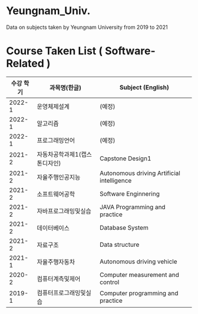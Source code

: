 # Yeungnam_Univ.
Data on subjects taken by Yeungnam University from 2019 to 2021

# Course Taken List ( Software-Related )

<div>

| 수강 학기  | 과목명(한글) | Subject (English)|
|--|--|--|
|2022-1|운영체제설계|(예정)|
|2022-1|알고리즘|(예정)|
|2022-1|프로그래밍언어|(예정)|
|2021-2|자동차공학과제1(캡스톤디자인)|Capstone Design1|
|2021-2|자율주행인공지능|Autonomous driving Artificial intelligence|
|2021-2|소프트웨어공학|Software Enginnering|
|2021-2|자바프로그래밍및실습|JAVA Programming and practice|
|2021-2|데이터베이스|Database System|
|2021-2|자료구조|Data structure|
|2021-1|자율주행자동차|Autonomous driving vehicle|
|2020-2|컴퓨터계측및제어|Computer measurement and control|
|2019-1|컴퓨터프로그래밍및실습|Computer programming and practice|

<div>
